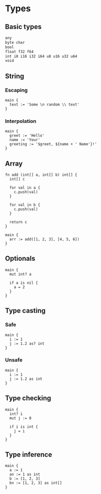 # Types

## Basic types
```txt
any
byte char
bool
float f32 f64
int i8 i16 i32 i64 u8 u16 u32 u64
void
```

## String

### Escaping
```the
main {
  text := 'Some \n random \\ text'
}
```

### Interpolation
```the
main {
  greet := 'Hello'
  name := 'Your'
  greeting := '$greet, ${name + ' Name'}!'
}
```

## Array
```the
fn add (int[] a, int[] b) int[] {
  int[] c

  for val in a {
    c.push(val)
  }

  for val in b {
    c.push(val)
  }

  return c
}

main {
  arr := add([1, 2, 3], [4, 5, 6])
}
```

## Optionals
```the
main {
  mut int? a

  if a is nil {
    a = 2
  }
}
```

## Type casting

### Safe
```the
main {
  i := 1
  j := 1.2 as? int
}
```

### Unsafe
```the
main {
  i := 1
  j := 1.2 as int
}
```

## Type checking
```the
main {
  int? i
  mut j := 0

  if i is int {
    j = i
  }
}
```

## Type inference
```the
main {
  a := 1
  an := 1 as int
  b := [1, 2, 3]
  bn := [1, 2, 3] as int[]
}
```

